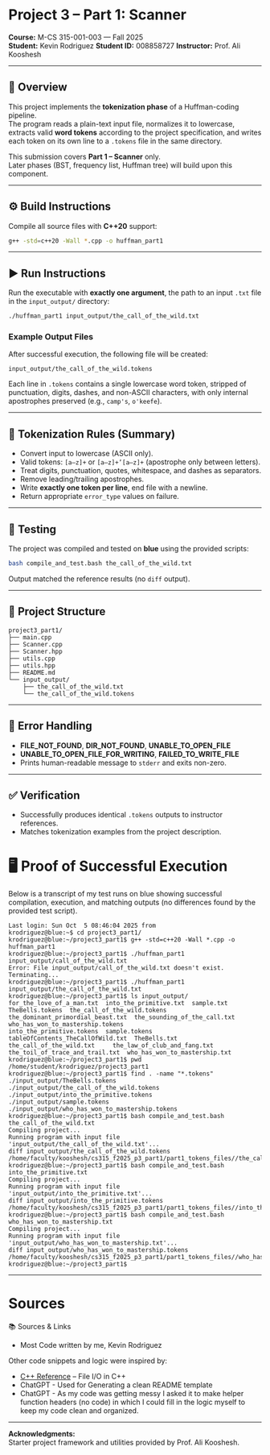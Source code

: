 #  Project 3 – Part 1: **Scanner**
**Course:** M-CS 315-001-003 — Fall 2025  
**Student:** Kevin Rodriguez 
**Student ID:** 008858727
**Instructor:** Prof. Ali Kooshesh

---

## 📘 Overview
This project implements the **tokenization phase** of a Huffman-coding pipeline.  
The program reads a plain-text input file, normalizes it to lowercase, extracts valid **word tokens** according to the project specification, and writes each token on its own line to a `.tokens` file in the same directory.

This submission covers **Part 1 – Scanner** only.  
Later phases (BST, frequency list, Huffman tree) will build upon this component.

---

## ⚙️ Build Instructions
Compile all source files with **C++20** support:

```bash
g++ -std=c++20 -Wall *.cpp -o huffman_part1
```

---

## ▶️ Run Instructions
Run the executable with **exactly one argument**, the path to an input `.txt` file in the `input_output/` directory:

```bash
./huffman_part1 input_output/the_call_of_the_wild.txt
```

### Example Output Files
After successful execution, the following file will be created:

```
input_output/the_call_of_the_wild.tokens
```

Each line in `.tokens` contains a single lowercase word token, stripped of punctuation, digits, dashes, and non-ASCII characters, with only internal apostrophes preserved (e.g., `camp's`, `o'keefe`).

---

## 🧩 Tokenization Rules (Summary)
- Convert input to lowercase (ASCII only).
- Valid tokens: `[a–z]+` or `[a–z]+’[a–z]+` (apostrophe only between letters).
- Treat digits, punctuation, quotes, whitespace, and dashes as separators.
- Remove leading/trailing apostrophes.
- Write **exactly one token per line**, end file with a newline.
- Return appropriate `error_type` values on failure.

---

## 🧪 Testing
The project was compiled and tested on **blue** using the provided scripts:

```bash
bash compile_and_test.bash the_call_of_the_wild.txt
```

Output matched the reference results (no `diff` output).

---

## 📁 Project Structure
```
project3_part1/
├── main.cpp
├── Scanner.cpp
├── Scanner.hpp
├── utils.cpp
├── utils.hpp
├── README.md
└── input_output/
    ├── the_call_of_the_wild.txt
    └── the_call_of_the_wild.tokens
```

---

## 🧾 Error Handling
- **FILE_NOT_FOUND**, **DIR_NOT_FOUND**, **UNABLE_TO_OPEN_FILE**
- **UNABLE_TO_OPEN_FILE_FOR_WRITING**, **FAILED_TO_WRITE_FILE**
- Prints human-readable message to `stderr` and exits non-zero.

---

## ✅ Verification
- Successfully produces identical `.tokens` outputs to instructor references.
- Matches tokenization examples from the project description.

# 🖥️ Proof of Successful Execution

Below is a transcript of my test runs on blue showing successful compilation,
execution, and matching outputs (no differences found by the provided test script).

```
Last login: Sun Oct  5 08:46:04 2025 from 
krodriguez@blue:~$ cd project3_part1/
krodriguez@blue:~/project3_part1$ g++ -std=c++20 -Wall *.cpp -o huffman_part1
krodriguez@blue:~/project3_part1$ ./huffman_part1 input_output/call_of_the_wild.txt
Error: File input_output/call_of_the_wild.txt doesn't exist. Terminating...
krodriguez@blue:~/project3_part1$ ./huffman_part1 input_output/the_call_of_the_wild.txt
krodriguez@blue:~/project3_part1$ ls input_output/
for_the_love_of_a_man.txt  into_the_primitive.txt  sample.txt                         TheBells.tokens  the_call_of_the_wild.tokens  the_dominant_primordial_beast.txt  the_sounding_of_the_call.txt     who_has_won_to_mastership.tokens
into_the_primitive.tokens  sample.tokens           tableOfContents_TheCallOfWild.txt  TheBells.txt     the_call_of_the_wild.txt     the_law_of_club_and_fang.txt       the_toil_of_trace_and_trail.txt  who_has_won_to_mastership.txt
krodriguez@blue:~/project3_part1$ pwd
/home/student/krodriguez/project3_part1
krodriguez@blue:~/project3_part1$ find . -name "*.tokens"
./input_output/TheBells.tokens
./input_output/the_call_of_the_wild.tokens
./input_output/into_the_primitive.tokens
./input_output/sample.tokens
./input_output/who_has_won_to_mastership.tokens
krodriguez@blue:~/project3_part1$ bash compile_and_test.bash the_call_of_the_wild.txt
Compiling project...
Running program with input file 'input_output/the_call_of_the_wild.txt'...
diff input_output/the_call_of_the_wild.tokens /home/faculty/kooshesh/cs315_f2025_p3_part1/part1_tokens_files//the_call_of_the_wild.tokens
krodriguez@blue:~/project3_part1$ bash compile_and_test.bash into_the_primitive.txt
Compiling project...
Running program with input file 'input_output/into_the_primitive.txt'...
diff input_output/into_the_primitive.tokens /home/faculty/kooshesh/cs315_f2025_p3_part1/part1_tokens_files//into_the_primitive.tokens
krodriguez@blue:~/project3_part1$ bash compile_and_test.bash who_has_won_to_mastership.txt
Compiling project...
Running program with input file 'input_output/who_has_won_to_mastership.txt'...
diff input_output/who_has_won_to_mastership.tokens /home/faculty/kooshesh/cs315_f2025_p3_part1/part1_tokens_files//who_has_won_to_mastership.tokens
krodriguez@blue:~/project3_part1$
```

---

# Sources
📚 Sources & Links
- Most Code written by me, Kevin Rodriguez

Other code snippets and logic were inspired by:
- [C++ Reference](https://cplusplus.com/doc/tutorial/files/) – File I/O in C++
- ChatGPT - Used for Generating a clean README template
- ChatGPT - As my code was getting messy I asked it to make helper function headers (no code) in which
I could fill in the logic myself to keep my code clean and organized.
---

**Acknowledgments:**  
Starter project framework and utilities provided by Prof. Ali Kooshesh.  
